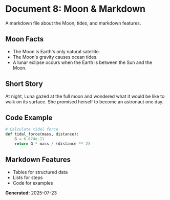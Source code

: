 # Document 8: Moon & Markdown

A markdown file about the Moon, tides, and markdown features.

## Moon Facts
- The Moon is Earth's only natural satellite.
- The Moon's gravity causes ocean tides.
- A lunar eclipse occurs when the Earth is between the Sun and the Moon.

## Short Story
At night, Luna gazed at the full moon and wondered what it would be like to walk on its surface. She promised herself to become an astronaut one day.

## Code Example
```python
# Calculate tidal force
def tidal_force(mass, distance):
    G = 6.674e-11
    return G * mass / (distance ** 2)
```

## Markdown Features
- Tables for structured data
- Lists for steps
- Code for examples

**Generated:** 2025-07-23
